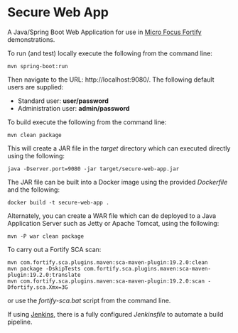 Secure Web App
==============

A Java/Spring Boot Web Application for use in [Micro Focus Fortify](https://www.microfocus.com/en-us/solutions/application-security) demonstrations.

To run (and test) locally execute the following from the command line:

```
mvn spring-boot:run
```

Then navigate to the URL: http://localhost:9080/. The following default users are supplied:

 - Standard user: **user/password**
 - Administration user: **admin/password**

To build execute the following from the command line:

```
mvn clean package
``` 

This will create a JAR file in the _target_ directory which can executed directly using the following:

```
java -Dserver.port=9080 -jar target/secure-web-app.jar
```
The JAR file can be built into a Docker image using the provided _Dockerfile_ and the following:

```
docker build -t secure-web-app .
``` 

Alternately, you can create a WAR file which can de deployed to a Java Application Server such as Jetty or 
Apache Tomcat, using the following:

```
mvn -P war clean package
```

To carry out a Fortify SCA scan:

```
mvn com.fortify.sca.plugins.maven:sca-maven-plugin:19.2.0:clean
mvn package -DskipTests com.fortify.sca.plugins.maven:sca-maven-plugin:19.2.0:translate
mvn com.fortify.sca.plugins.maven:sca-maven-plugin:19.2.0:scan -Dfortify.sca.Xmx=3G
```

or use the _fortify-sca.bat_ script from the command line.

If using [Jenkins](https://jenkins.io/), there is a fully configured _Jenkinsfile_ to automate a build pipeline.

